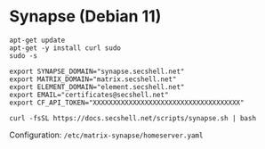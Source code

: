 # Synapse (Debian 11)

```shell
apt-get update
apt-get -y install curl sudo
sudo -s

export SYNAPSE_DOMAIN="synapse.secshell.net"
export MATRIX_DOMAIN="matrix.secshell.net"
export ELEMENT_DOMAIN="element.secshell.net"
export EMAIL="certificates@secshell.net"
export CF_API_TOKEN="XXXXXXXXXXXXXXXXXXXXXXXXXXXXXXXXXXXXX"

curl -fsSL https://docs.secshell.net/scripts/synapse.sh | bash
```

Configuration: `/etc/matrix-synapse/homeserver.yaml`
